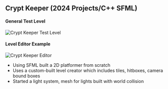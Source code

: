 ## Crypt Keeper (2024 Projects/C++ SFML)

#### General Test Level
![Crypt Keeper Test Level](https://i.imgur.com/jH10KCo.png)

#### Level Editor Example
![Crypt Keeper Editor](https://i.imgur.com/W6zY8Yo.png)

- Using SFML built a 2D platformer from scratch
- Uses a custom-built level creator which includes tiles, hitboxes, camera bound boxes
- Started a light system, mesh for lights built with world collision
